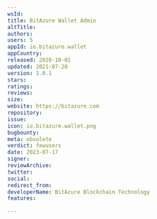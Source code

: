 ```yaml
---
wsId: 
title: BitAzure Wallet Admin
altTitle: 
authors: 
users: 5
appId: io.bitazure.wallet
appCountry: 
released: 2020-10-01
updated: 2021-07-20
version: 1.0.1
stars: 
ratings: 
reviews: 
size: 
website: https://bitazure.com
repository: 
issue: 
icon: io.bitazure.wallet.png
bugbounty: 
meta: obsolete
verdict: fewusers
date: 2023-07-17
signer: 
reviewArchive: 
twitter: 
social: 
redirect_from: 
developerName: BitAzure Blockchain Technology
features: 

---
```


